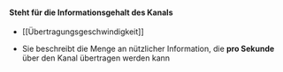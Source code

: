 #### Steht für die Informationsgehalt des Kanals
- [[Übertragungsgeschwindigkeit]]

- Sie beschreibt die Menge an nützlicher Information, die **pro Sekunde** über den Kanal übertragen werden kann
